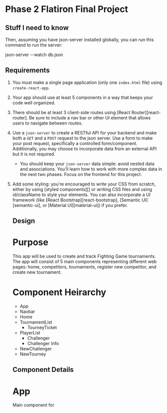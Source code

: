 # Phase 2 Flatiron Final Project

## Stuff I need to know
Then, assuming you have json-server installed globally, you can run this command to run the server:

json-server --watch db.json

## Requirements

1. You must make a single page application (only one `index.html` file) using
   `create-react-app`.
2. Your app should use at least 5 components in a way that keeps your code well
   organized.
3. There should be at least 3 client-side routes using [React
   Router][react-router]. Be sure to include a nav bar or other UI element that
   allows users to navigate between routes.
4. Use a `json-server` to create a RESTful API for your backend and make both a
   `GET` and a `POST` request to the json server. Use a form to make your post
   request, specifically a controlled form/component. Additionally, you may
   choose to incorporate data from an external API but it is not required.
   - You should keep your `json-server` data simple: avoid nested data and
     associations. You'll learn how to work with more complex data in the next
     two phases. Focus on the frontend for this project.
5. Add some styling: you're encouraged to write your CSS from scratch, either by
   using [styled components][] or writing CSS files and using id/className to
   style your elements. You can also incorporate a UI framework (like [React
   Bootstrap][react-bootstrap], [Semantic UI][semantic-ui], or [Material
   UI][material-ui]) if you prefer.

   ## Design

   # Purpose
   This app will be used to create and track Fighting Game tournaments.
   The app will consist of 5 main components representing different web pages:
   home, competitors, tournaments, register new competitor, and create new tournament.

   # Component Heirarchy
   - App
    - Navbar
    - Home
    - TournamentList
        - TourneyTicket
    - PlayerList
        - Challenger
        - Challenger Info
    - NewChallenger
    - NewTourney

    ## Component Details
    # App
    Main component for 